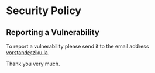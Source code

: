 # Security Policy

## Reporting a Vulnerability

To report a vulnerability please send it to the email address <vorstand@ziku.la>.

Thank you very much.
